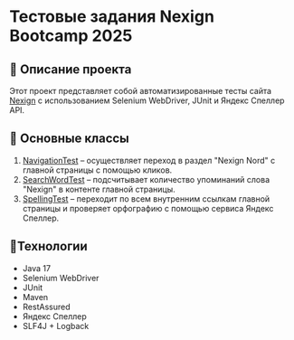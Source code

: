# Тестовые задания Nexign Bootcamp 2025

## 📌 Описание проекта
Этот проект представляет собой автоматизированные тесты сайта [Nexign](https://nexign.com/ru/) с использованием Selenium WebDriver, JUnit и Яндекс Спеллер API.

## 📝 Основные классы
1. [NavigationTest](https://github.com/msnchk/testing-nexign/blob/main/src/test/java/com/github/msnchk/tests/navigation/NavigationTest.java) – осуществляет переход в раздел "Nexign Nord" с главной страницы с помощью кликов.
2. [SearchWordTest](https://github.com/msnchk/testing-nexign/blob/main/src/test/java/com/github/msnchk/tests/search/SearchWordTest.java) – подсчитывает количество упоминаний слова "Nexign" в контенте главной страницы.
3. [SpellingTest](https://github.com/msnchk/testing-nexign/blob/main/src/test/java/com/github/msnchk/tests/spelling/SpellingTest.java) – переходит по всем внутренним ссылкам главной страницы и проверяет орфографию с помощью сервиса Яндекс Спеллер.

## 🚀Технологии
- Java 17
- Selenium WebDriver
- JUnit
- Maven
- RestAssured
- Яндекс Спеллер
- SLF4J + Logback